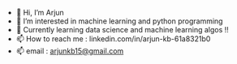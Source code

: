 - 👋 Hi, I’m Arjun
- 👀 I’m interested in machine learning and python programming
- 🌱 Currently learning data science and machine learning algos !!
- 📫 How to reach me : linkedin.com/in/arjun-kb-61a8321b0
- 📫 email : arjunkb15@gmail.com

<!---
ar5jun/ar5jun is a ✨ special ✨ repository because its `README.md` (this file) appears on your GitHub profile.
You can click the Preview link to take a look at your changes.
--->
